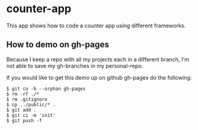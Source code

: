 
# counter-app

This app shows how to code a counter app using different frameworks.

## How to demo on gh-pages

Because I keep a repo with all my projects each in a different branch,
I'm not able to save my gh-branches in my personal-repo.

If you would like to get this demo up on github gh-pages do the following:

    $ git co -b --orphan gh-pages
    $ rm -rf ./*
    $ rm .gitignore
    $ cp ../public/* .
    $ git add .
    $ git ci -m 'init'
    $ git push -f

    
